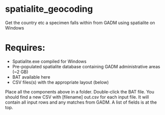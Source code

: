 # spatialite_geocoding
Get the country etc a specimen falls within from GADM using spatialite on Windows

Requires:
=========
* Spatialite.exe compiled for Windows
* Pre-populated spatialite database containing GADM administrative areas (~2 GB)
* BAT available here
* CSV files(s) with the appropriate layout (below)

Place all the components above in a folder. Double-click the BAT file. You should find a new CSV with [filename] out.csv for each input file. It will contain all input rows and any matches from GADM. A list of fields is at the top.
